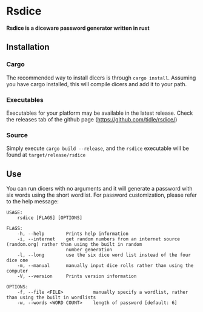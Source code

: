 # Rsdice
**Rsdice is a diceware password generator written in rust**

## Installation
### Cargo
The recommended way to install dicers is through `cargo install`.
Assuming you have cargo installed, this will compile dicers and add it to your path.
### Executables
Executables for your platform may be available in the latest release.
Check the releases tab of the github page (https://github.com/tidle/rsdice/)
### Source
Simply execute `cargo build --release`, and the `rsdice` executable will be found at `target/release/rsdice`

## Use
You can run dicers with no arguments and it will generate a password with six words using the short wordlist.
For password customization, please refer to the help message:
```
USAGE:
    rsdice [FLAGS] [OPTIONS]

FLAGS:
    -h, --help        Prints help information
    -i, --internet    get random numbers from an internet source (random.org) rather than using the built in random
                      number generation
    -l, --long        use the six dice word list instead of the four dice one
    -m, --manual      manually input dice rolls rather than using the computer
    -V, --version     Prints version information

OPTIONS:
    -f, --file <FILE>           manually specify a wordlist, rather than using the built in wordlists
    -w, --words <WORD COUNT>    length of password [default: 6]
```